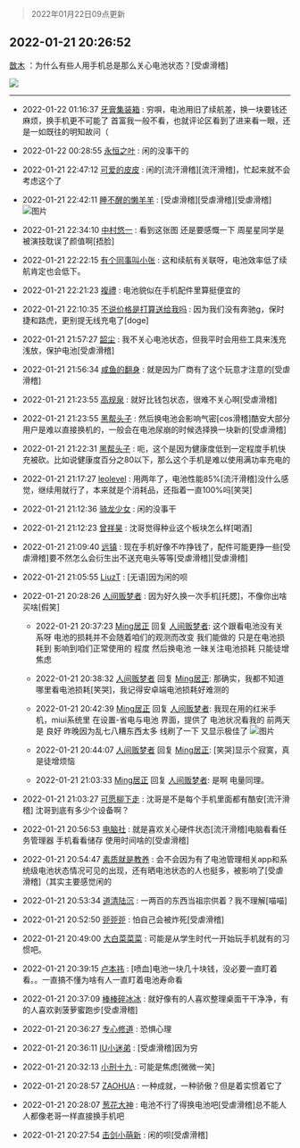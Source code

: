 > 2022年01月22日09点更新
<link rel="stylesheet" href="https://cdn.jsdelivr.net/gh/taotie6/sampleJSON@main/css/photo_show.css">
<meta name="referrer" content="no-referrer" />


 ## 2022-01-21 20:26:52 

 [㪚木](https://www.coolapk.com/feed/32992363?shareKey=OTY4ODFjZjJkNDM2NjFlYWFmYmI~) ：为什么有些人用手机总是那么关心电池状态？[受虐滑稽] 

<div class="album">
<img class="img-item" src="https://image.coolapk.com/feed/2022/0113/09/1081091_6b8f43b0_8274_6631_618@665x596.jpeg" />
</div>

 ------- 

- 2022-01-22 01:16:37 [牙膏集装箱](uid=1441885) : 穷唄，电池用旧了续航差，换一块要钱还麻烦，换手机更不可能了
首富我一般不看，也就评论区看到了进来看一眼，还是一如既往的明知故问（ 

- 2022-01-22 00:28:55 [永恒之叶](uid=4087136) : 闲的没事干的 

- 2022-01-21 22:47:12 [可爱的皮皮](uid=2163021) : 闲的[流汗滑稽][流汗滑稽]，忙起来就不会考虑这个了 

- 2022-01-21 22:42:11 [睡不醒的懒羊羊](uid=4242505) : [受虐滑稽][受虐滑稽][受虐滑稽] ![图片](https://image.coolapk.com/feed/2022/0110/19/4242505_6653062a_4914_5624_204@1080x2232.jpeg)

- 2022-01-21 22:34:10 [中村悠一](uid=626684) : 看到这张图 还是要感慨一下 周星星同学是被演技耽误了颜值啊[捂脸] 

- 2022-01-21 22:22:15 [有个同事叫小张](uid=3259580) : 这和续航有关联呀，电池效率低了续航肯定也会低下。 

- 2022-01-21 22:21:23 [複禮](uid=1437066) : 电池貌似在手机配件里算挺便宜的 

- 2022-01-21 22:10:35 [不说价格是打算送给我吗](uid=3415876) : 因为我们没有奔驰g，保时捷和路虎，更别提无线充电了[doge] 

- 2022-01-21 21:57:27 [韶尘](uid=1296954) : 我不关心电池状态，但我平时会用些工具来浅充浅放，保护电池[受虐滑稽] 

- 2022-01-21 21:56:34 [咸鱼的翻身](uid=3945270) : 就是因为厂商有了这个玩意才注意的[受虐滑稽] 

- 2022-01-21 21:23:55 [高规泉](uid=1123484) : 就好比钱包状态，很难不关心啊[受虐滑稽] 

- 2022-01-21 21:23:55 [黑帮头子](uid=2838832) : 然后换电池会影响气密[cos滑稽]酷安大部分用户是难以直接换机的，一般会在电池尿崩的时候选择换一块新的[受虐滑稽] 

- 2022-01-21 21:22:31 [黑帮头子](uid=2838832) : 呃，这个是因为健康度低到一定程度手机快充被砍。比如说健康度百分之80以下，那么这个手机是难以使用满功率充电的 

- 2022-01-21 21:17:27 [leolevel](uid=764334) : 用两年了，电池性能85%[流汗滑稽]没什么感觉，继续用就行了，本来就是个消耗品，还指着一直100%吗[笑哭] 

- 2022-01-21 21:12:36 [骑龙少女](uid=2934362) : 闲的没事干 

- 2022-01-21 21:12:23 [曾祥昊](uid=6695078) : 沈哥觉得种业这个板块怎么样[喝酒] 

- 2022-01-21 21:09:40 [远镇](uid=1471248) : 现在手机好像不咋挣钱了，配件可能更挣一些[受虐滑稽]要不然怎么会衍生出不送充电头等等[受虐滑稽][受虐滑稽] 

- 2022-01-21 21:05:55 [LiuzT](uid=2145927) : [无语]因为闲的呗 

- 2022-01-21 20:28:26 [人间贩梦者](uid=2446972) : 因为好久换一次手机[托腮]，不像你出啥买啥[假笑] 

    - 2022-01-21 20:37:23 [Ming居正](uid=3232346) 回复 [人间贩梦者](uid=2446972): 这个跟看电池没有关系呀 电池的损耗并不会随着咱们的观测而改变 我们能做的 只是在电池损耗到 影响到咱们正常使用的 程度 然后换电池 一昧关注电池损耗 只能徒增焦虑 

    - 2022-01-21 20:38:32 [人间贩梦者](uid=2446972) 回复 [Ming居正](uid=3232346): 那确实，我都不知道哪里看电池损耗[笑哭]，我记得安卓端电池损耗好难测的 

    - 2022-01-21 20:42:39 [Ming居正](uid=3232346) 回复 [人间贩梦者](uid=2446972): 我现在用的红米手机，miui系统里 在设置-省电与电池 界面，提供了 电池状况看我的 前两天是 良好 昨晚因为乱七八糟东西太多 线刷了一下 又显示极佳了 ![图片](https://image.coolapk.com/feed/2022/0121/20/3232346_8958_1882_273@2494x3325.jpg)

    - 2022-01-21 20:44:07 [人间贩梦者](uid=2446972) 回复 [Ming居正](uid=3232346): [笑哭]显示个寂寞，真是徒增烦恼 

    - 2022-01-21 21:03:33 [Ming居正](uid=3232346) 回复 [人间贩梦者](uid=2446972): 是啊 电量同理。 

- 2022-01-21 21:03:27 [可愿柳下走](uid=1820913) : 沈哥是不是每个手机里面都有酷安[流汗滑稽] 沈哥到底有多少个设备啊？ 

- 2022-01-21 20:56:53 [电脑社](uid=3731544) : 就是喜欢关心硬件状态[流汗滑稽]电脑看看任务管理器 手机看看储存 使用时间啥的[受虐滑稽] 

- 2022-01-21 20:54:47 [素质就是教养](uid=2192928) : 会不会因为有了电池管理相关app和系统级电池状态情况可见的出现，还有晒电池状态的人也挺多，被影响了[受虐滑稽]（其实主要感觉闲的 

- 2022-01-21 20:53:34 [道清陆沉](uid=889471) : 一两百的东西当祖宗供着？我不理解[喵喵] 

- 2022-01-21 20:52:50 [戼戼戼](uid=4044548) : 怕自己会被炸死[受虐滑稽] 

- 2022-01-21 20:49:00 [大白菜菜菜](uid=2081020) : 可能是从学生时代一开始玩手机就有的习惯吧。 

- 2022-01-21 20:39:15 [卢本祎](uid=2851774) : [喷血]电池一块几十块钱，没必要一直盯着看。。一直搞不懂为啥有人一直盯着电池寿命看 

- 2022-01-21 20:37:09 [棒棒碎冰冰](uid=13582511) : 就好像有的人喜欢整理桌面干干净净，有的人喜欢剥菠萝蜜跑步[受虐滑稽] 

- 2022-01-21 20:36:27 [专心修道](uid=3218687) : 恐惧心理 

- 2022-01-21 20:36:11 [IU小迷弟](uid=2571083) : [受虐滑稽]因为穷 

- 2022-01-21 20:32:13 [小刑十九](uid=3029225) : 可能是焦虑[微微一笑] 

- 2022-01-21 20:28:57 [ZAOHUA](uid=1930793) : 一种成就，一种骄傲？但是着实惯着它了 

- 2022-01-21 20:28:07 [葱花大神](uid=560141) : 电池不行了得换电池吧[受虐滑稽]总不能人人都像老哥一样直接换手机吧 

- 2022-01-21 20:27:54 [击剑小萌新](uid=3435660) : 闲的呗[受虐滑稽] 

